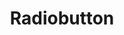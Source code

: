 ---
layout: pattern.njk
tags: 
    - legacy_fr
    - legacy_components_fr
    - page
key: radiobutton-legacy_fr
title: Radiobutton
parent: components-legacy_fr
image: legacy/overview/radiobutton.webp
keywords: 
order: 200
availablelanguages: 
    - de
    - en
---